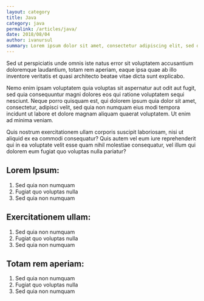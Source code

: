 ```yaml
---
layout: category
title: Java
category: java
permalink: /articles/java/
date: 2018/08/04
author: ivanursul
summary: Lorem ipsum dolor sit amet, consectetur adipiscing elit, sed do eiusmod tempor incididunt ipsum dolor sit amet, consectetur  
---
```

Sed ut perspiciatis unde omnis iste natus error sit voluptatem accusantium doloremque laudantium, totam rem aperiam, eaque ipsa quae ab illo inventore veritatis et quasi architecto beatae vitae dicta sunt explicabo.

Nemo enim ipsam voluptatem quia voluptas sit aspernatur aut odit aut fugit, sed quia consequuntur magni dolores eos qui ratione voluptatem sequi nesciunt. Neque porro quisquam est, qui dolorem ipsum quia dolor sit amet, consectetur, adipisci velit, sed quia non numquam eius modi tempora incidunt ut labore et dolore magnam aliquam quaerat voluptatem. Ut enim ad minima veniam.

Quis nostrum exercitationem ullam corporis suscipit laboriosam, nisi ut aliquid ex ea commodi consequatur? Quis autem vel eum iure reprehenderit qui in ea voluptate velit esse quam nihil molestiae consequatur, vel illum qui dolorem eum fugiat quo voluptas nulla pariatur?

## Lorem Ipsum:

1. Sed quia non numquam
2. Fugiat quo voluptas nulla
3. Sed quia non numquam

## Exercitationem ullam:

1. Sed quia non numquam
2. Fugiat quo voluptas nulla
3. Sed quia non numquam

## Totam rem aperiam:

1. Sed quia non numquam
2. Fugiat quo voluptas nulla
3. Sed quia non numquam
